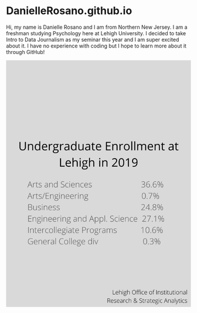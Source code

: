 # DanielleRosano.github.io

Hi, my name is Danielle Rosano and I am from Northern New Jersey. I am a freshman studying Psychology here at Lehigh University. I decided to take Intro to Data Journalism as my seminar this year and I am super excited about it. I have no experience with coding but I hope to learn more about it through GitHub!

![chart](https://github.com/DanielleRosano/DanielleRosano.github.io/blob/master/canva.png?raw=true)

